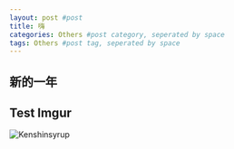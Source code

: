 ```yaml
---
layout: post #post
title: 嗨
categories: Others #post category, seperated by space
tags: Others #post tag, seperated by space
---
```


## 新的一年

## Test Imgur

![Kenshinsyrup](https://i.imgur.com/jGPRwle.jpg)
